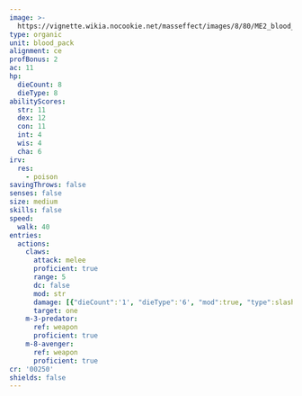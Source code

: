 ```yaml
---
image: >-
  https://vignette.wikia.nocookie.net/masseffect/images/8/80/ME2_blood_pack_trooper.png/revision/latest/scale-to-width-down/305?cb=20140516115803
type: organic
unit: blood_pack
alignment: ce
profBonus: 2
ac: 11
hp:
  dieCount: 8
  dieType: 8
abilityScores:
  str: 11
  dex: 12
  con: 11
  int: 4
  wis: 4
  cha: 6
irv:
  res:
    - poison
savingThrows: false
senses: false
size: medium
skills: false
speed:
  walk: 40
entries:
  actions:
    claws:
      attack: melee
      proficient: true
      range: 5
      dc: false
      mod: str
      damage: [{"dieCount":'1', "dieType":'6', "mod":true, "type":slashing}]
      target: one
    m-3-predator:
      ref: weapon
      proficient: true
    m-8-avenger:
      ref: weapon
      proficient: true
cr: '00250'
shields: false
---
```

